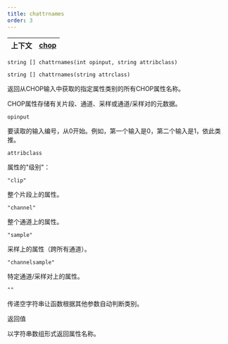 ```yaml
---
title: chattrnames
order: 3
---
```


| 上下文 | [chop](../contexts/chop.html) |
| --- | --- |

`string [] chattrnames(int opinput, string attribclass)`

`string [] chattrnames(string attrclass)`

返回从CHOP输入中获取的指定属性类别的所有CHOP属性名称。

CHOP属性存储有关片段、通道、采样或通道/采样对的元数据。

`opinput`

要读取的输入编号，从0开始。例如，第一个输入是0，第二个输入是1，依此类推。

`attribclass`

属性的"级别"：

`"clip"`

整个片段上的属性。

`"channel"`

整个通道上的属性。

`"sample"`

采样上的属性（跨所有通道）。

`"channelsample"`

特定通道/采样对上的属性。

`""`

传递空字符串让函数根据其他参数自动判断类别。

返回值

以字符串数组形式返回属性名称。